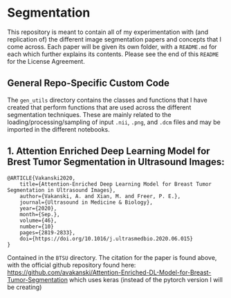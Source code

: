 # Segmentation
This repository is meant to contain all of my experimentation with (and replication of) the different image segmentation papers and concepts that I come across. Each paper will be given its own folder, with a `README.md` for each which further explains its contents. Please see the end of this `README` for the License Agreement.

## General Repo-Specific Custom Code
The `gen_utils` directory contains the classes and functions that I have created that perform functions that are used across the different segmentation techniques. These are mainly related to the loading/processing/sampling of input `.nii`, `.png`, and `.dcm` files and may be imported in the different notebooks.

## 1. Attention Enriched Deep Learning Model for Brest Tumor Segmentation in Ultrasound Images:
```
@ARTICLE{Vakanski2020,
    title={Attention-Enriched Deep Learning Model for Breast Tumor Segmentation in Ultrasound Images},
    author={Vakanski, A. and Xian, M. and Freer, P. E.},
    journal={Ultrasound in Medicine & Biology}, 
    year={2020},
    month={Sep.},
    volume={46},
    number={10}
    pages={2819-2833},
    doi={https://doi.org/10.1016/j.ultrasmedbio.2020.06.015}
}
```
Contained in the `BTSU` directory. The citation for the paper is found above, with the official github repository found here: https://github.com/avakanski/Attention-Enriched-DL-Model-for-Breast-Tumor-Segmentation which uses keras (instead of the pytorch version I will be creating)
